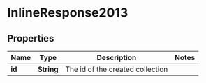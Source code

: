 
# InlineResponse2013

## Properties
Name | Type | Description | Notes
------------ | ------------- | ------------- | -------------
**id** | **String** | The id of the created collection | 



